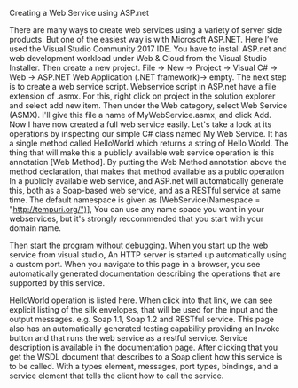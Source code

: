 Creating a Web Service using ASP.net

There are many ways to create web services using a variety of server side products. But one of the easiest way is with Microsoft ASP.NET.  Here I’ve used the Visual Studio Community 2017 IDE. You have to install ASP.net and web development workload under Web & Cloud from the Visual Studio Installer.
Then create a new project.
File -> New -> Project → Visual C# → Web → ASP.NET Web Application (.NET framework)→ empty.
The next step is to create a web service script. Webservice script in ASP.net have a file extension of .asmx. For this, right click on project in the solution explorer and select add new item. Then under the Web category, select Web Service (ASMX). I'll give this file a name of MyWebService.asmx, and click Add. Now I have now created a full web service easily. Let's take a look at its operations by inspecting our simple C# class named My Web Service.
It has a single method called HelloWorld which returns a string of Hello World. The thing that will make this a publicly available web service operation is this annotation [Web Method]. By putting the Web Method annotation above the method declaration, that makes that method available as a public operation In a publicly available web service, and ASP.net will automatically generate this, both as a Soap-based web service, and as a RESTful service at same time.
The default namespace is given as [WebService(Namespace = "http://tempuri.org/")], You can use any name space you want in your webservices, but it's strongly reccommended that you start with your domain name.

Then start the program without debugging. When you start up the web service from visual studio, An HTTP server is started up automatically using a custom port. When you navigate to this page in a browser, you see automatically generated documentation describing the operations that are supported by this service.

HelloWorld operation is listed here. When click into that link, we can see explicit listing of the silk envelopes, that will be used for the input and the output messages. e.g. Soap 1.1, Soap 1.2 and RESTful service. This page also has an automatically generated testing capability providing an Invoke button and that runs the web service as a restful service. 
Service description is available in the documentation page. After clicking that you get the WSDL document that describes to a Soap client how this service is to be called. With a types element, messages, port types, bindings, and  a service element that tells the client how to call the service. 
